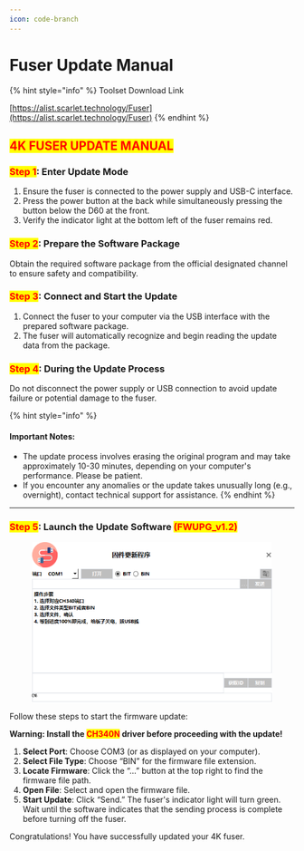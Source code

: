 ```yaml
---
icon: code-branch
---
```


# Fuser Update Manual

{% hint style="info" %}
Toolset Download Link

[https://alist.scarlet.technology/Fuser](https://alist.scarlet.technology/Fuser)
{% endhint %}

## <mark style="color:red;">4K FUSER UPDATE MANUAL</mark>

### <mark style="color:red;">Step 1</mark>: Enter Update Mode

1. Ensure the fuser is connected to the power supply and USB-C interface.
2. Press the power button at the back while simultaneously pressing the button below the D60 at the front.
3. Verify the indicator light at the bottom left of the fuser remains red.

### <mark style="color:red;">Step 2</mark>: Prepare the Software Package

Obtain the required software package from the official designated channel to ensure safety and compatibility.

### <mark style="color:red;">Step 3</mark>: Connect and Start the Update

1. Connect the fuser to your computer via the USB interface with the prepared software package.
2. The fuser will automatically recognize and begin reading the update data from the package.

### <mark style="color:red;">Step 4</mark>: During the Update Process

Do not disconnect the power supply or USB connection to avoid update failure or potential damage to the fuser.

{% hint style="info" %}
#### Important Notes:

* The update process involves erasing the original program and may take approximately 10-30 minutes, depending on your computer's performance. Please be patient.
* If you encounter any anomalies or the update takes unusually long (e.g., overnight), contact technical support for assistance.
{% endhint %}

***

### <mark style="color:red;">Step 5</mark>: Launch the Update Software <mark style="color:red;">(FWUPG\_v1.2)</mark>

<figure><img src="../../../.gitbook/assets/image (102).png" alt=""><figcaption></figcaption></figure>

Follow these steps to start the firmware update:

**Warning: Install the&#x20;**<mark style="color:red;">**CH340N**</mark>**&#x20;driver before proceeding with the update!**

1. **Select Port**: Choose COM3 (or as displayed on your computer).
2. **Select File Type**: Choose “BIN” for the firmware file extension.
3. **Locate Firmware**: Click the “...” button at the top right to find the firmware file path.
4. **Open File**: Select and open the firmware file.
5. **Start Update**: Click “Send.” The fuser's indicator light will turn green. Wait until the software indicates that the sending process is complete before turning off the fuser.

Congratulations! You have successfully updated your 4K fuser.
